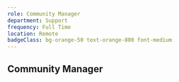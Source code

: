 ```yaml
---
role: Community Manager
department: Support
frequency: Full Time
location: Remote
badgeClass: bg-orange-50 text-orange-800 font-medium
---
```


## Community Manager

